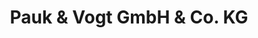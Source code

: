 ---
title: "Pauk & Vogt GmbH & Co. KG"
url: /bad-salzuflen/pauk-und-vogt-gmbh-und-co-kg/
shop: Großhandel
---